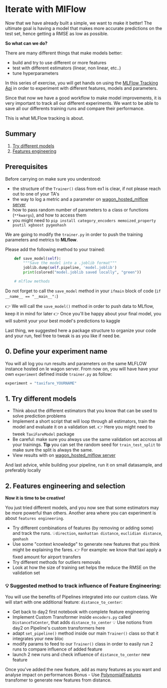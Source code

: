 # Iterate with MlFlow

Now that we have already built a simple, we want to make it better! The ultimate goal is having a model that makes more accurate predictions on the test set, hence getting a RMSE as low as possible.

**So what can we do?**

There are many different things that make models better:
- build and try to use different or more features
- test with different estimators (linear, non linear, etc..)
- tune hyperparameters

In this series of exercise, you will get hands on using the [MLFlow Tracking Api](https://www.mlflow.org/docs/latest/tracking.html) in order to experiment with different features, models and parameters.

Since that now we have a good workflow to make model improvements, it is very important to track all our different experiments. We want to be able to save all our differents training runs and compare their performance.

This is what MLFlow tracking is about.

## Summary
1. [Try different models](#part2)
2. [Features engineering](#part3)

## Prerequisites
Before carrying on make sure you understood:
- the structure of the `Trainer()` class from ex1 is clear, if not please reach out to one of your TA's
- the way to log a metric and a parameter on [wagon_hosted_mlflow server](https://mlflow.lewagon.co/#/experiments/0)
- how to pass random number of parameters to a class or functions (`**kwargs`), and how to access them
- you might need to `pip install category_encoders memoized_property psutil xgboost pygeohash`

We are going to modify the `trainer.py` in order to push the training parameters and metrics to **MLflow**.

Please add the following method to your trained:

``` python
    def save_model(self):
        """Save the model into a .joblib format"""
        joblib.dump(self.pipeline, 'model.joblib')
        print(colored("model.joblib saved locally", "green"))

    # mlflow methods
```

Do not forget to call the `save_model` method in your `ifmain` block of code (`if __name__ == "__main__":`)

👉 We will call the `save_model()` method in order to push data to MLflow, keep it in mind for later
👉 Once you'll be happy about your final model, you will submit your your best model's predictions to kaggle

Last thing, we suggested here a package structure to organize your code and your run, feel free to tweak is as you like if need be.
## 0. Define your experiment name
You will all log you run results and parameters on the same MLFLOW instance hosted on le wagon server.
From now on, you will have have your own `experiment` defined inside `trainer.py` as follow:
```python
experiment = "taxifare_YOURNAME"
```

## 1. Try different models
- Think about the different estimators that you know that can be used to solve prediction problems
- Implement a short script that will loop through all estimators, train the model and evaluate it on a validation set.
👉 Here you might need to tweek `TaxiFareModel` package
- Be careful: make sure you always use the same validation set accross all your trainings. **Tip** you can set the random seed for `train_test_split` to make sure the split is always the same.
- View results with on [wagon_hosted_mlflow server](https://mlflow.lewagon.co/#/experiments/0)

And last advice, while building your pipeline, run it on small datasample, and preferably locally

## 2. Features engineering and selection
**Now it is time to be creative!**

You just tried different models, and you now see that some estimators may be more powerful than others. Another area where you can experiment is about `features engineering`.

- Try different combinations of features (by removing or adding some) and track the runs.
💡`direction`, `manhattan distance`, `euclidian distance`, `geohash`
- Use some "context knowledge" to generate new features that you think might be explaining the fares.
 👉 For example: we know that taxi apply a fixed amount for airport transfers
- Try different methods for outliers removals
- Look at how the size of training set helps the reduce the RMSE on the validation set

### 💡 Suggested method to track influence of Feature Engineering:
You will use the benefits of Pipelines integrated into our custom class.
We will start with one additional feature: `distance_to_center`:
- Get back to day2 first notebook with complete feature engineering
- Implement Custom Transformer inside `encoders.py` called `DistanceToCenter`, that adds `distance_to_center`
💡 Use notions from day2 on Pipeline's custom transformers here
- adapt `set_pipeline()` method inside our main `Trainer()` class so that it integrates your new bloc
- modify params to feed to our `Trainer()` class in order to easily run 2 runs to compare influence of added feature
- launch 2 new runs and check influence of `distance_to_center` new feature

Once you've added the new feature, add as many features as you want and analyse impact on performances
Bonus - Use [PolynomialFeatures](https://scikit-learn.org/stable/modules/generated/sklearn.preprocessing.PolynomialFeatures.html) transfomer to generate new features from distance.

